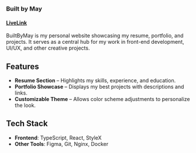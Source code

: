 ### Built by May

#### [LiveLink](http://builtbymay.com)

BuiltByMay is my personal website showcasing my resume, portfolio, and projects. It serves as a central hub for my work in front-end development, UI/UX, and other creative projects.

## Features

- **Resume Section** – Highlights my skills, experience, and education.
- **Portfolio Showcase** – Displays my best projects with descriptions and links.
- **Customizable Theme** – Allows color scheme adjustments to personalize the look.

## Tech Stack

- **Frontend**: TypeScript, React, StyleX
- **Other Tools**: Figma, Git, Nginx, Docker
